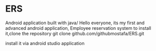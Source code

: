 # ERS
Android application built with java/
Hello everyone, its my first and advanced android application, Employee reservation system
to install it,clone the repository
git clone github.com/githubmostafa/ERS.git

install it via android studio application
